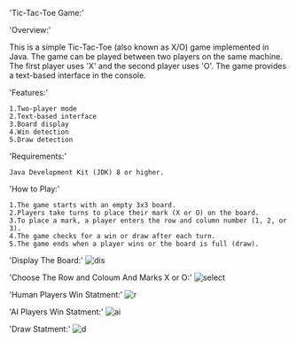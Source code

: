 'Tic-Tac-Toe Game:'

'Overview:'

This is a simple Tic-Tac-Toe (also known as X/O) game implemented in Java. The game can be played between two players on the same machine. The first player uses 'X' and the second player uses 'O'. The game provides a text-based interface in the console.

'Features:'

    1.Two-player mode 
    2.Text-based interface
    3.Board display
    4.Win detection
    5.Draw detection

'Requirements:'

    Java Development Kit (JDK) 8 or higher.

'How to Play:'

    1.The game starts with an empty 3x3 board.
    2.Players take turns to place their mark (X or O) on the board.
    3.To place a mark, a player enters the row and column number (1, 2, or 3).
    4.The game checks for a win or draw after each turn.
    5.The game ends when a player wins or the board is full (draw).
  
     
'Display The Board:'
![dis](https://github.com/Pandiyanjiii/X-O-game/assets/106813106/d6d1aaaa-f17f-4683-b060-c4929e179c0c)

                           

'Choose The  Row and Coloum And Marks X or O:'
![select](https://github.com/Pandiyanjiii/X-O-game/assets/106813106/56aa7b9d-dc24-4cd4-8ce8-a5c0dd41aa08)
                       


'Human Players Win Statment:'
![r](https://github.com/Pandiyanjiii/X-O-game/assets/106813106/1ab06cef-028b-4a7d-848d-33f144c06aff)

'AI Players Win Statment:'
![ai](https://github.com/Pandiyanjiii/X-O-game/assets/106813106/7feefee4-0a0d-459d-aa43-96da9c32bc6c)

'Draw Statment:'
![d](https://github.com/Pandiyanjiii/X-O-game/assets/106813106/229d698b-9709-4034-9c5c-c14f44f959c1)
 


